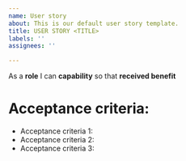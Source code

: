 ```yaml
---
name: User story
about: This is our default user story template.
title: USER STORY <TITLE>
labels: ''
assignees: ''

---
```


As a **role** I can **capability** so that  **received benefit**

# Acceptance criteria:

* Acceptance criteria 1:
* Acceptance criteria 2:
* Acceptance criteria 3:
